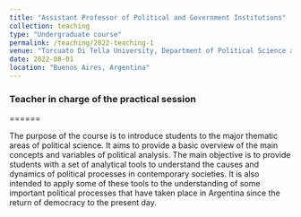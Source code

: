 ```yaml
---
title: "Assistant Professor of Political and Government Institutions"
collection: teaching
type: "Undergraduate course"
permalink: /teaching/2022-teaching-1
venue: "Torcuato Di Tella University, Department of Political Science and International Studies"
date: 2022-08-01
location: "Buenos Aires, Argentina"
---
```


### Teacher in charge of the practical session
======

The purpose of the course is to introduce students to the major thematic areas of political science. It aims to provide a basic overview of the main concepts and variables of political analysis. The main objective is to provide students with a set of analytical tools to understand the causes and dynamics of political processes in contemporary societies. It is also intended to apply some of these tools to the understanding of some important political processes that have taken place in Argentina since the return of democracy to the present day. 

